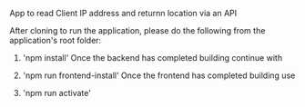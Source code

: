 App to read Client IP address and returnn location via an API

After cloning to run the application, please do the following from the application's root folder:

1) 'npm install'
  Once the backend has completed building continue with

2) 'npm run frontend-install'
  Once the frontend has completed building use

3) 'npm run activate'

